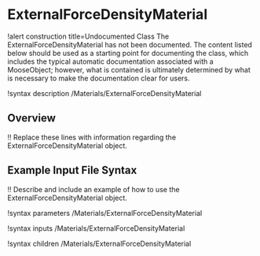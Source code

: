 # ExternalForceDensityMaterial

!alert construction title=Undocumented Class
The ExternalForceDensityMaterial has not been documented. The content listed below should be used as a starting point for
documenting the class, which includes the typical automatic documentation associated with a
MooseObject; however, what is contained is ultimately determined by what is necessary to make the
documentation clear for users.

!syntax description /Materials/ExternalForceDensityMaterial

## Overview

!! Replace these lines with information regarding the ExternalForceDensityMaterial object.

## Example Input File Syntax

!! Describe and include an example of how to use the ExternalForceDensityMaterial object.

!syntax parameters /Materials/ExternalForceDensityMaterial

!syntax inputs /Materials/ExternalForceDensityMaterial

!syntax children /Materials/ExternalForceDensityMaterial
